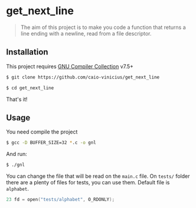 # get_next_line

> The aim of this project is to make you code a function that returns a line ending with a newline, read from a file descriptor.

## Installation

This project requires [GNU Compiler Collection](https://gcc.gnu.org/) v7.5+

```bash
$ git clone https://github.com/caio-vinicius/get_next_line
```

```bash
$ cd get_next_line
```

That's it!

## Usage

You need compile the project

```bash
$ gcc -D BUFFER_SIZE=32 *.c -o gnl
```

And run:

```bash
$ ./gnl
```

You can change the file that will be read on the `main.c` file. On `tests/` folder there are a plenty of files for tests, you can use them. Default file is `alphabet`.

```c
23 fd = open("tests/alphabet", O_RDONLY);
```
